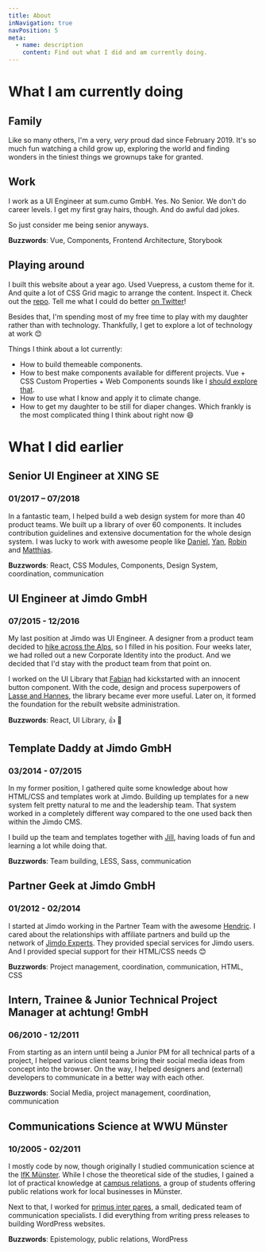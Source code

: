 ```yaml
---
title: About
inNavigation: true
navPosition: 5
meta:
  - name: description
    content: Find out what I did and am currently doing.
---
```


# What I am currently doing

<article>

## Family

Like so many others, I'm a very, _very_ proud dad since February 2019. It's so much fun watching a child grow up, exploring the world and finding wonders in the tiniest things we grownups take for granted.

</article>
<article>

## Work

I work as a UI Engineer at sum.cumo GmbH. Yes. No Senior. We don't do career levels. I get my first gray hairs, though. And do awful dad jokes.

So just consider me being senior anyways.

**Buzzwords**: Vue, Components, Frontend Architecture, Storybook

</article>
<article>

## Playing around

I built this website about a year ago. Used Vuepress, a custom theme for it. And quite a lot of CSS Grid magic to arrange the content. Inspect it. Check out the [repo](http://github.com/herrBertling/herrsiering.de/). Tell me what I could do better [on Twitter](https://twitter.com/HerrBertling/)!

Besides that, I'm spending most of my free time to play with my daughter rather than with technology. Thankfully, I get to explore a lot of technology at work :blush:

Things I think about a lot currently:

- How to build themeable components.
- How to best make components available for different projects. Vue + CSS Custom Properties + Web Components sounds like I [should explore that](https://twitter.com/HerrBertling/status/1164191715563114496).
- How to use what I know and apply it to climate change.
- How to get my daughter to be still for diaper changes. Which frankly is the most complicated thing I think about right now :smile:

</article>

# What I did earlier

<article>

## Senior UI Engineer at XING SE

### 01/2017 – 07/2018

In a fantastic team, I helped build a web design system for more than 40 product teams. We built up a library of over 60 components. It includes contribution guidelines and extensive documentation for the whole design system. I was lucky to work with awesome people like [Daniel](https://twitter.com/dmbch), [Yan](https://twitter.com/yanwalton), [Robin](https://twitter.com/RobinDrexler/) and [Matthias](https://twitter.com/aithir).

**Buzzwords**: React, CSS Modules, Components, Design System, coordination, communication

</article>
<article>

## UI Engineer at Jimdo GmbH

### 07/2015 - 12/2016

My last position at Jimdo was UI Engineer. A designer from a product team decided to [hike across the Alps](https://www.youtube.com/watch?v=kVvmYZPWO1g), so I filled in his position. Four weeks later, we had rolled out a new Corporate Identity into the product. And we decided that I'd stay with the product team from that point on.

I worked on the UI Library that [Fabian](https://afknapping.de/) had kickstarted with an innocent button component. With the code, design and process superpowers of [Lasse and Hannes](https://mutualistic.systems/), the library became ever more useful. Later on, it formed the foundation for the rebuilt website administration.

**Buzzwords**: React, UI Library, 👍 🚀

</article>
<article>

## Template Daddy at Jimdo GmbH

### 03/2014 - 07/2015

In my former position, I gathered quite some knowledge about how HTML/CSS and templates work at Jimdo. Building up templates for a new system felt pretty natural to me and the leadership team. That system worked in a completely different way compared to the one used back then within the Jimdo CMS.

I build up the team and templates together with [Jill](https://www.jillheyer.com/), having loads of fun and learning a lot while doing that.

**Buzzwords**: Team building, LESS, Sass, communication

</article>
<article>

## Partner Geek at Jimdo GmbH

### 01/2012 - 02/2014

I started at Jimdo working in the Partner Team with the awesome [Hendric](https://twitter.com/hendricruesch). I cared about the relationships with affiliate partners and build up the network of [Jimdo Experts](https://experts.jimdo.com/). They provided special services for Jimdo users. And I provided special support for their HTML/CSS needs 😊

**Buzzwords**: Project management, coordination, communication, HTML, CSS

</article>
<article>

## Intern, Trainee & Junior Technical Project Manager at achtung! GmbH

### 06/2010 - 12/2011

From starting as an intern until being a Junior PM for all technical parts of a project, I helped various client teams bring their social media ideas from concept into the browser. On the way, I helped designers and (external) developers to communicate in a better way with each other.

**Buzzwords**: Social Media, project management, coordination, communication

</article>

<article>

## Communications Science at WWU Münster

### 10/2005 - 02/2011

I mostly code by now, though originally I studied communication science at the [IfK Münster](https://www.uni-muenster.de/Kowi/). While I chose the theoretical side of the studies, I gained a lot of practical knowledge at [campus relations](https://campusrelations.jimdo.com/), a group of students offering public relations work for local businesses in Münster.

Next to that, I worked for [primus inter pares](https://www.pr-ip.de/), a small, dedicated team of communication specialists. I did everything from writing press releases to building WordPress websites.

**Buzzwords**: Epistemology, public relations, WordPress

</article>
